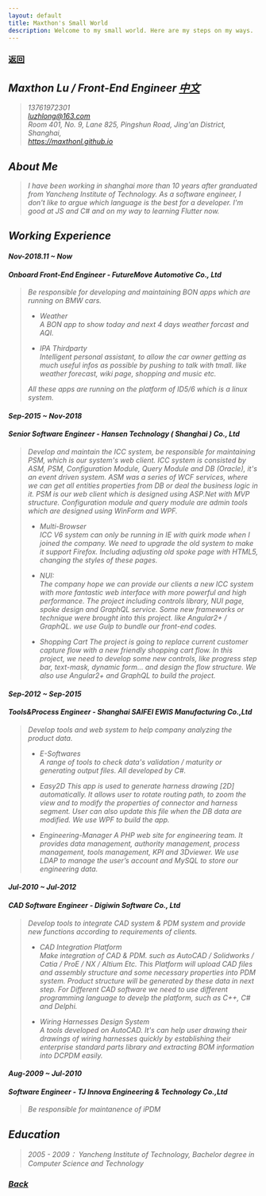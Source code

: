 ```yaml
---
layout: default
title: Maxthon's Small World
description: Welcome to my small world. Here are my steps on my ways.
---
```

### <span class="noprint">[返回](../index.html)</span>

## <i class="fa fa-mars"> Maxthon Lu / Front-End Engineer <span class="noprint">[中文](./myself-zh.html)</span>
> 13761972301   
> <luzhlong@163.com>   
> Room 401, No. 9, Lane 825, Pingshun Road, Jing'an District, Shanghai,  
> <https://maxthonl.github.io>

## About Me
> I have been working in shanghai more than 10 years after granduated from Yancheng Institute of Technology. As a software engineer, I don't like to argue which language is the best for a developer. I'm good at JS and C# and on my way to learning Flutter now.   

## Working Experience
#### Nov-2018.11 ~ Now
#### Onboard Front-End Engineer - FutureMove Automotive Co., Ltd
> Be responsible for developing and maintaining BON apps which are running on BMW cars.
>  
> * Weather   
> A BON app to show today and next 4 days weather forcast and AQI.
>
> * IPA Thirdparty    
> Intelligent personal assistant, to allow the car owner getting as much useful infos as possible by pushing to talk with tmall. like weather forecast, wiki page, shopping and music etc.   
>
> All these apps are running on the platform of ID5/6 which is a linux system.

#### Sep-2015 ~ Nov-2018
#### Senior Software Engineer - Hansen Technology ( Shanghai ) Co., Ltd
> Develop and maintain the ICC system, be responsible for maintaining PSM, which is our system's web client. ICC system is consisted by ASM, PSM, Configuration Module, Query Module and DB (Oracle), it's an event driven system. ASM was a series of WCF services, where we can get all entities properties from DB or deal the business logic in it. PSM is our web client which is designed using ASP.Net with MVP structure. Configuration module and query module are admin tools which are designed using WinForm and WPF.
> 
> * Multi-Browser    
> ICC V6 system can only be running in IE with quirk mode when I joined the company.  We need to upgrade the old system to make it support Firefox. Including adjusting old spoke page with HTML5, changing the styles of these pages.
>
> * NUI:    
> The company hope we can provide our clients a new ICC system with more fantastic web interface with more powerful and high performance. The project including controls library, NUI page, spoke design and GraphQL service. Some new frameworks or technique were brought into this project. like Angular2+ / GraphQL. we use Gulp to bundle our front-end codes.
>
> * Shopping Cart
> The project is going to replace current customer capture flow with a new friendly shopping cart flow. In this project, we need to develop some new controls, like progress step bar, text-mask, dynamic form… and design the flow structure. We also use Angular2+ and GraphQL to build the project.

#### Sep-2012 ~ Sep-2015
#### Tools&Process Engineer - Shanghai SAIFEI EWIS Manufacturing Co.,Ltd
> Develop tools and web system to help company analyzing the product data.
>
> * E-Softwares   
> A range of tools to check data's validation / maturity or generating output files. All developed by C#.  
> 
> * Easy2D
> This app is used to generate harness drawing [2D] automatically. It allows user to rotate routing path, to zoom the view and to modify the properties of connector and harness segment. User can also update this file when the DB data are modified. We use WPF to build the app.
>
> * Engineering-Manager
> A PHP web site for engineering team. It provides data management,  authority management, process management, tools management, KPI and 3Dviewer. We use LDAP to manage the user’s account and MySQL to store our engineering data.

#### Jul-2010 ~ Jul-2012
#### CAD Software Engineer - Digiwin Software Co., Ltd
> Develop tools to integrate CAD system & PDM system and provide new functions according to requirements of clients.
>
> * CAD Integration Platform   
> Make integration of CAD & PDM. such as AutoCAD / Solidworks / Catia / ProE / NX / Altium Etc. This Platform will upload CAD files and assembly structure and some necessary properties into PDM system. Product structure will be generated by these data in next step. For Different CAD software we need to use different programming language to develp the platform, such as C++, C# and Delphi.
>
> * Wiring Harnesses Design System   
> A tools developed on AutoCAD. It's can help user drawing their drawings of wiring harnesses quickly by establishing their enterprise standard parts library and extracting BOM information into DCPDM easily.


#### Aug-2009 ~ Jul-2010
#### Software Engineer - TJ Innova Engineering & Technology Co.,Ltd
> Be responsible for maintanence of iPDM

## Education
> 2005 - 2009： Yancheng Institute of Technology, Bachelor degree in Computer Science and Technology

### <span class="noprint">[Back](../index.html)</span>